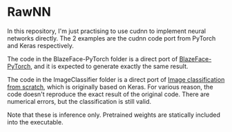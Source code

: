 # RawNN

In this repository, I'm just practising to use cudnn to implement neural networks directly.
The 2 examples are the cudnn code port from PyTorch and Keras respectively.

The code in the BlazeFace-PyTorch folder is a direct port of [BlazeFace-PyTorch](https://github.com/hollance/BlazeFace-PyTorch), and it is expected to generate exactly the same result.

The code in the ImageClassifier folder is a direct port of [Image classification from scratch](https://keras.io/examples/vision/image_classification_from_scratch/), which is originally based on Keras. For various reason, the code doesn't reproduce the exact result of the original code. There are numerical errors, but the classification is still valid.

Note that these is inference only. Pretrained weights are statically included into the executable.

